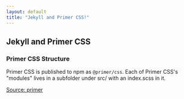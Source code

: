 ```yaml
---
layout: default
title: "Jekyll and Primer CSS!"
---
```


## Jekyll and Primer CSS

### Primer CSS Structure

Primer CSS is published to npm as `@primer/css`. Each of Primer CSS's "modules" lives in a subfolder under src/ with an index.scss in it. 

[Source: primer](https://primer.style/css/#Structure)

